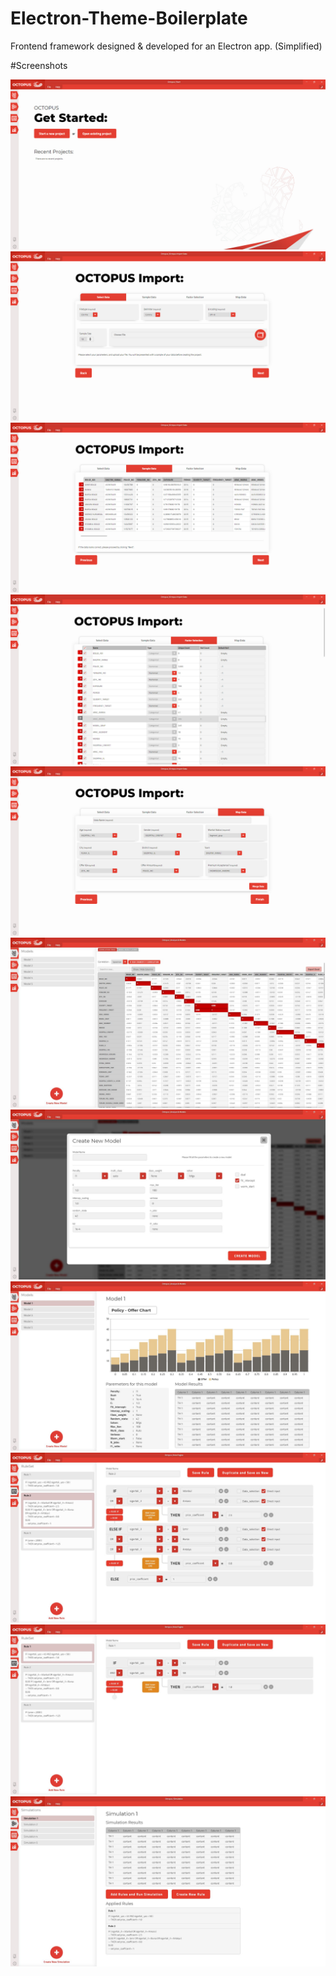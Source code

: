 # Electron-Theme-Boilerplate
Frontend framework designed & developed for an Electron app. (Simplified)

#Screenshots

![App Screens](/Screenshots/00.jpg?raw=true "App Screens")
![App Screens](/Screenshots/01.jpg?raw=true "App Screens")
![App Screens](/Screenshots/02.jpg?raw=true "App Screens")
![App Screens](/Screenshots/03.jpg?raw=true "App Screens")
![App Screens](/Screenshots/04.jpg?raw=true "App Screens")
![App Screens](/Screenshots/mockup_1.jpg?raw=true "App Screens")
![App Screens](/Screenshots/mockup_2.jpg?raw=true "App Screens")
![App Screens](/Screenshots/mockup_3.jpg?raw=true "App Screens")
![App Screens](/Screenshots/mockup_4.jpg?raw=true "App Screens")
![App Screens](/Screenshots/mockup_5.jpg?raw=true "App Screens")
![App Screens](/Screenshots/mockup_6.jpg?raw=true "App Screens")
